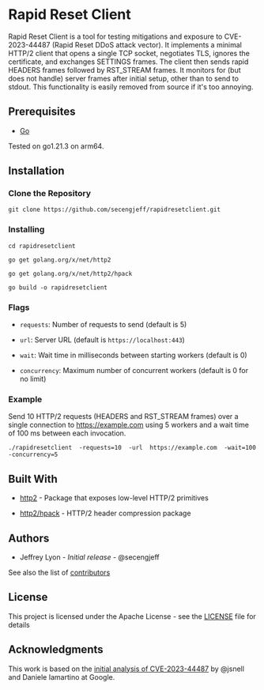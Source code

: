 # Rapid Reset Client

Rapid Reset Client is a tool for testing mitigations and exposure to CVE-2023-44487 (Rapid Reset DDoS attack vector). It implements a minimal HTTP/2 client that opens a single TCP socket, negotiates TLS, ignores the certificate, and exchanges SETTINGS frames. The client then sends rapid HEADERS frames followed by RST_STREAM frames. It monitors for (but does not handle) server frames after initial setup, other than to send to stdout. This functionality is easily removed from source if it's too annoying. 

## Prerequisites

- [Go](https://golang.org/dl/)

Tested on go1.21.3 on arm64.  

## Installation

### Clone the Repository

```
git clone https://github.com/secengjeff/rapidresetclient.git
```

### Installing

```
cd rapidresetclient

go get golang.org/x/net/http2

go get golang.org/x/net/http2/hpack

go build -o rapidresetclient
```

### Flags

- `requests`: Number of requests to send (default is 5)

- `url`: Server URL (default is `https://localhost:443`)

- `wait`: Wait time in milliseconds between starting workers (default is 0)

- `concurrency`: Maximum number of concurrent workers (default is 0 for no limit)

### Example

Send 10 HTTP/2 requests (HEADERS and RST_STREAM frames) over a single connection to https://example.com using 5 workers and a wait time of 100 ms between each invocation.

```
./rapidresetclient  -requests=10  -url  https://example.com  -wait=100  -concurrency=5
```

## Built With

- [http2](https://pkg.go.dev/golang.org/x/net/http2) - Package that exposes low-level HTTP/2 primitives

- [http2/hpack](https://pkg.go.dev/golang.org/x/net/http2/hpack) - HTTP/2 header compression package

## Authors

-  Jeffrey  Lyon  -  *Initial  release*  - @secengjeff

See  also  the  list  of [contributors](https://github.com/secengjeff/rapidresetclient/contributors)

## License

This  project  is  licensed  under  the  Apache  License  -  see  the [LICENSE](LICENSE) file for details

## Acknowledgments

This  work  is  based  on  the [initial analysis  of  CVE-2023-44487](https://cloud.google.com/blog/products/identity-security/how-it-works-the-novel-http2-rapid-reset-ddos-attack) by  @jsnell  and  Daniele  Iamartino  at  Google.
